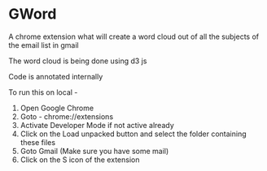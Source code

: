 # GWord
A chrome extension what will create a word cloud out of all the subjects of the email list in gmail

The word cloud is being done using d3 js

Code is annotated internally


To run this on local - 
1) Open Google Chrome
2) Goto - chrome://extensions
3) Activate Developer Mode if not active already
4) Click on the Load unpacked button and select the folder containing these files
5) Goto Gmail (Make sure you have some mail)
6) Click on the S icon of the extension
